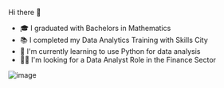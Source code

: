 Hi there 👋 
- 🎓 I graduated with Bachelors in Mathematics 
- 📚 I completed my Data Analytics Training with Skills City 
- 🌱 I'm currently learning to use Python for data analysis
- 👨‍💻 I'm looking for a Data Analyst Role in the Finance Sector

![image](https://github.com/Afranm/Afranm/assets/171168413/572fc509-51a0-4981-aca0-1d4f5c436e33)



<!---
Afranm/Afranm is a ✨ special ✨ repository because its `README.md` (this file) appears on your GitHub profile.
You can click the Preview link to take a look at your changes.
--->
